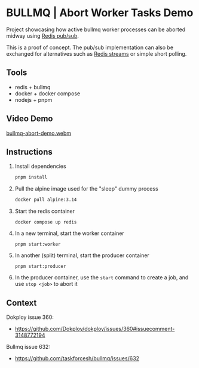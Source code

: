 # BULLMQ | Abort Worker Tasks Demo

Project showcasing how active bullmq worker processes can be aborted midway using
[Redis pub/sub](https://redis.io/docs/latest/develop/pubsub/).

This is a proof of concept. The pub/sub implementation can also be exchanged for
alternatives such as [Redis streams](https://redis.io/docs/latest/develop/data-types/streams)
or simple short polling.

## Tools

- redis + bullmq
- docker + docker compose
- nodejs + pnpm

## Video Demo

[bullmq-abort-demo.webm](https://github.com/user-attachments/assets/f442730d-c71e-4f1e-a2fe-dc7b05a6cd86)


## Instructions

1. Install dependencies

    ```sh
    pnpm install
    ```

1. Pull the alpine image used for the "sleep" dummy process
   
   ```sh
   docker pull alpine:3.14
   ```

1. Start the redis container

   ```
   docker compose up redis
   ```

1. In a new terminal, start the worker container
   
   ```
   pnpm start:worker
   ```

1. In another (split) terminal, start the producer container
   
   ```
   pnpm start:producer
   ```

1. In the producer container, use the `start` command to create a job, and use `stop <job>` to abort it

## Context

Dokploy issue 360:
- https://github.com/Dokploy/dokploy/issues/360#issuecomment-3148772194

Bullmq issue 632:
- https://github.com/taskforcesh/bullmq/issues/632
